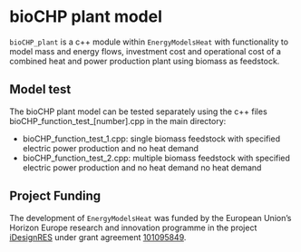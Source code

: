 # bioCHP plant model

`bioCHP_plant` is a c++ module within  `EnergyModelsHeat` with functionality to model mass and energy flows, investment cost and operational cost of a combined heat and power production plant using biomass as feedstock.

## Model test

The bioCHP plant model can be tested separately using the c++ files bioCHP_function_test_[number].cpp in the main directory:
 - bioCHP_function_test_1.cpp: single biomass feedstock with specified electric power production and no heat demand
 - bioCHP_function_test_2.cpp: multiple biomass feedstock with specified electric power production and no heat demand no heat demand

## Project Funding

The development of `EnergyModelsHeat` was funded by the European Union’s Horizon Europe research and innovation programme in the project [iDesignRES](https://idesignres.eu/) under grant agreement [101095849](https://doi.org/10.3030/101095849).
